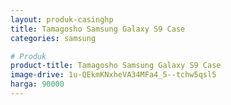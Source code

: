 ```yaml
---
layout: produk-casinghp
title: Tamagosho Samsung Galaxy S9 Case
categories: samsung

# Produk
product-title: Tamagosho Samsung Galaxy S9 Case
image-drive: 1u-QEkmKNxheVA34MFa4_5--tchw5qsl5
harga: 90000
---
```

